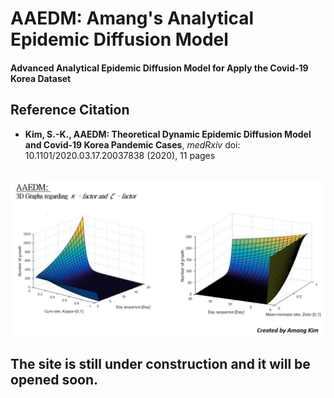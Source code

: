 # AAEDM: Amang's Analytical Epidemic Diffusion Model
#### Advanced Analytical Epidemic Diffusion Model for Apply the Covid-19 Korea Dataset




## Reference Citation
* **Kim, S.-K., AAEDM: Theoretical Dynamic Epidemic Diffusion Model and Covid-19 Korea Pandemic Cases**, *medRxiv* doi: 10.1101/2020.03.17.20037838 (2020), 11 pages
</br></br>




![-](https://github.com/amangkim/aaedm-covid19-kr/blob/master/AAEDM_GitHub_3D_Graphs_AMG.jpg)


## The site is still under construction and it will be opened soon.


